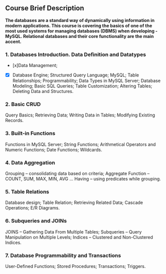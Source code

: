 ## Course Brief Description
**The databases are a standard way of dynamically using information in modern applications. This course is covering the basics of one of the most used systems for managing databases (DBMS) when developing - MySQL. Relational databases and their core functionality are the main accent.**

### 1. Databases Introduction. Data Definition and Datatypes
 - [x]Data Management;
- [x] Database Engine;
 Structured Query Language;
 MySQL;
 Table Relationships;
 Programmability;
 Data Types in MySQL Server;
 Database Modeling;
 Basic SQL Queries;
 Table Customization;
 Altering Tables;
 Deleting Data and Structures.
### 2. Basic CRUD
 Query Basics;
 Retrieving Data;
 Writing Data in Tables;
 Modifying Existing Records.
### 3. Built-in Functions
 Functions in MySQL Server;
 String Functions;
 Arithmetical Operators and Numeric Functions;
 Date Functions;
 Wildcards.
### 4. Data Aggregation
 Grouping – consolidating data based on criteria;
 Aggregate Function – COUNT, SUM, MAX, MIN, AVG …
 Having – using predicates while grouping.
### 5. Table Relations
 Database design;
 Table Relation;
 Retrieving Related Data;
 Cascade Operations;
 E/R Diagrams.
### 6. Subqueries and JOINs
 JOINS – Gathering Data From Multiple Tables;
 Subqueries – Query Manipulation on Multiple Levels;
 Indices – Clustered and Non-Clustered Indices.
### 7. Database Programmability and Transactions
 User-Defined Functions;
 Stored Procedures;
 Transactions;
 Triggers.
